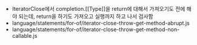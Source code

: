 - IteratorClose에서 completion.[[Type]]을 return에 대해서 가져오기도 전에 해야
  되는데, return을 하기도 가져오고 실행까지 하고 나서 검사함
- language/statements/for-of/iterator-close-throw-get-method-abrupt.js
- language/statements/for-of/iterator-close-throw-get-method-non-callable.js
